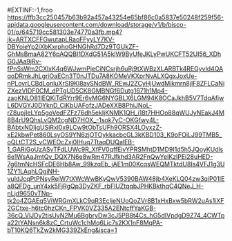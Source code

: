 #EXTINF:-1,froo
https://ffb3cc250457b63b92a457a43254e65bf86c0a5837e50248f259f56-apidata.googleusercontent.com/download/storage/v1/b/bisco-01/o/645719cc581303e74770a3fb.mp4?jk=ARTXCFFGwutapLRaoFFyyLY7KV-DBYoieYp2iXbKxrphoGHNGhRd7Dz9TGUkZF-GhMsBmaA82Y6pAQQBI1DXdG51A5klW9ByUfeJKLyPwUKCFT52UI56_XDhG0JAa9jRv-fPnSsWm2CXlxK4q6WJwmPjeCiNCsrjh6uRj9tXWBzXLARBTk4REGyvld4QAqoDRmkJhLgriOaECn3T0nJTDu7A8KOMeVKXprNvALXQgxJoxUe-nPLovrLCBdLonluXrSI9Kl8aySNdBW_REwJ2ZCyHjUwdMikmrn8jlF8ZFLCaNiZXezVIDF0CM_dPTgUD5CK8GMBNGf6Dutg1671h1Mp4-zaoKNLO81IEQKiTdRYrr9Er6vMG6NYGBLX6LGM94K8OCaJkhB5V7TdqAfjwL6DVGYJ0DYknD_CiKbUAFofzJADeXXB8PhiJNoL-rZ8upjIeLYp5goVedFZFz76dh5ekIjKNMK1QH_i18t7HHOo88qWUJyNEakJ4M8B4rU9QhsLvQM2cgND7HOX_-1sok7yC-OKGfwy4L-BAbtxNDIjgUSiRxl0x9LCw9tObTsUFh9ORSX4LOyxzZ-xE2kbwPet860LsyOS9YN6zjOTOykkacbcGL3kKBD103_K9oFOiLJ99TMB5_oQLtCT2S_vCWEOcZxj0IHuq7TtaqDUQalEB-1_GARiGoUzASvTFdLUWc9R_XfFV0qffEivYPRSMhtD1MD9I1d5h5JQoyKUdls6e1WsAaJmtQv_DQX7N6e8wRm47RJfkhd3AR2FnQwYeIKzlPEi28uHED-7g6tmNcHSFcDE6Hb8Aw_99kzqEb_jAE1m00KcqsWEQMTktdU8Is4VFJ1g3U1ZY1LAqhLQgiNH-vuIdJcqPtPNsyRejW7tXWcWwBKyQwV5390BAW48jb4XeKLQ04zw3qiP01IEa8QFDg_unY4xk5FjRgQp3DyZKF_rbFlUZtqqbJPHKBkthqC4QNeJ_H-nLjd9650vTNp-tk2o4ZGAEq5ViWRGmXLkC9qR3EcIjeNUoQoZVr8B1xHxBxw5bRW2uAs1iXF2GCtxe-h6tc0hzCKn_FPVK0VZ335A2ENtcffYaKGB-36cQ_VlJDy2tisUyN2Mu6BgbryDw3cJ5PB8t4Cs_hG5dIVpdgD9Z74_4CWTpa22tYANsn6k8zC_CrtuWc1chMq6Lic7s2KX1nF8MqPA-bT10KQ6TkZw2kMG339ZkEng&isca=1
